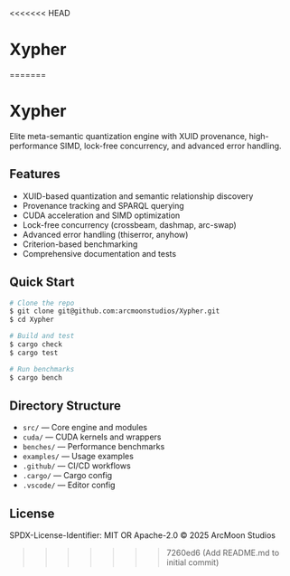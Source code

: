 <<<<<<< HEAD
# Xypher
=======
# Xypher

Elite meta-semantic quantization engine with XUID provenance, high-performance SIMD, lock-free concurrency, and advanced error handling.

## Features
- XUID-based quantization and semantic relationship discovery
- Provenance tracking and SPARQL querying
- CUDA acceleration and SIMD optimization
- Lock-free concurrency (crossbeam, dashmap, arc-swap)
- Advanced error handling (thiserror, anyhow)
- Criterion-based benchmarking
- Comprehensive documentation and tests

## Quick Start
```sh
# Clone the repo
$ git clone git@github.com:arcmoonstudios/Xypher.git
$ cd Xypher

# Build and test
$ cargo check
$ cargo test

# Run benchmarks
$ cargo bench
```

## Directory Structure
- `src/` — Core engine and modules
- `cuda/` — CUDA kernels and wrappers
- `benches/` — Performance benchmarks
- `examples/` — Usage examples
- `.github/` — CI/CD workflows
- `.cargo/` — Cargo config
- `.vscode/` — Editor config

## License
SPDX-License-Identifier: MIT OR Apache-2.0
© 2025 ArcMoon Studios
>>>>>>> 7260ed6 (Add README.md to initial commit)
